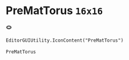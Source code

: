 # PreMatTorus `16x16`
<img src="/img/PreMatTorus.png" width=16 height=16>

``` CSharp
EditorGUIUtility.IconContent("PreMatTorus")
```
```
PreMatTorus
```
